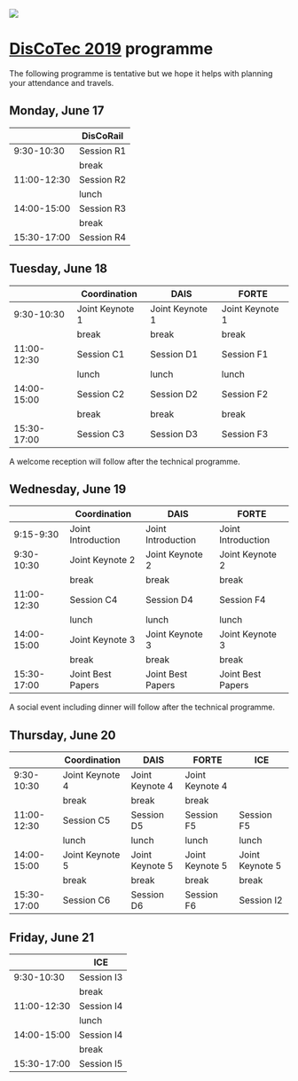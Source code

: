 [![](https://www.discotec.org/2019/discotec-banner.jpeg)](https://www.discotec.org/2019/)

# [DisCoTec 2019](https://www.discotec.org/2019/) programme

The following programme is tentative but we hope it helps with planning your attendance and travels.

## Monday, June 17

|     | DisCoRail |
| --- | --- |
| 9:30-10:30 |  Session R1 |
|   | break  |
| 11:00-12:30 | Session R2 |
|   | lunch  |
| 14:00-15:00 | Session R3 |
|   | break |
| 15:30-17:00 | Session R4 |

## Tuesday, June 18

|     | Coordination | DAIS | FORTE |
| --- | --- | --- | --- |
| 9:30-10:30 | Joint Keynote 1 | Joint Keynote 1 | Joint Keynote 1 |
|   | break  | break | break |
| 11:00-12:30 | Session C1  | Session D1 | Session F1 |
|   | lunch  | lunch | lunch |
| 14:00-15:00 | Session C2  | Session D2 | Session F2 |
|   | break  | break | break |
| 15:30-17:00 | Session C3  | Session D3 | Session F3 |

A welcome reception will follow after the technical programme.

## Wednesday, June 19

|     | Coordination | DAIS | FORTE |
| --- | --- | --- | --- |
| 9:15-9:30 | Joint Introduction | Joint Introduction | Joint Introduction |
| 9:30-10:30 | Joint Keynote 2 | Joint Keynote 2 | Joint Keynote 2 |
|   | break  | break | break |
| 11:00-12:30 | Session C4  | Session D4 | Session F4 |
|   | lunch  | lunch | lunch |
| 14:00-15:00 | Joint Keynote 3 | Joint Keynote 3 | Joint Keynote 3 |
|   | break  | break | break |
| 15:30-17:00 | Joint Best Papers | Joint Best Papers | Joint Best Papers 

A social event including dinner will follow after the technical programme.

## Thursday, June 20

|     | Coordination | DAIS | FORTE | ICE |
| --- | --- | --- | --- | --- |
| 9:30-10:30 | Joint Keynote 4 | Joint Keynote 4 | Joint Keynote 4 |  |
|   | break  | break | break |  |
| 11:00-12:30 | Session C5  | Session D5 | Session F5 | Session F5 | Session I1
|   | lunch  | lunch | lunch | lunch |
| 14:00-15:00 | Joint Keynote 5 | Joint Keynote 5 | Joint Keynote 5 | Joint Keynote 5 |
|   | break  | break | break | break |
| 15:30-17:00 | Session C6  | Session D6 | Session F6 | Session I2 |

## Friday, June 21

|     | ICE |
| --- | --- |
| 9:30-10:30 |  Session I3 |
|   | break  |
| 11:00-12:30 | Session I4 |
|   | lunch  |
| 14:00-15:00 | Session I4 |
|   | break  |
| 15:30-17:00 | Session I5 |
